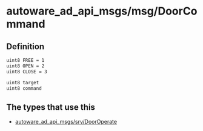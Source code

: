 # autoware_ad_api_msgs/msg/DoorCommand

## Definition

```txt
uint8 FREE = 1
uint8 OPEN = 2
uint8 CLOSE = 3

uint8 target
uint8 command
```

## The types that use this

- [autoware_ad_api_msgs/srv/DoorOperate](../../autoware_ad_api_msgs/srv/door_operate.md)

